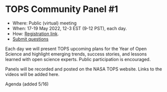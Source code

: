 
# TOPS Community Panel #1
- Where: Public (virtual) meeting
- When: 17-19 May 2022, 12-3 EST (9-12 PST), each day. 
- How: [Registration link](https://forms.gle/sgLgwM1nxGzqJbuA6). 
- [Submit questions](https://nasa.cnf.io/sessions/bx7z/#!/dashboard)

Each day we will present TOPS upcoming plans for the Year of Open Science and highlight emerging trends, success stories, and lessons learned with open science experts. Public participation is encouraged.

Panels will be recorded and posted on the NASA TOPS website. Links to the videos will be added here.

Agenda (added 5/16)
